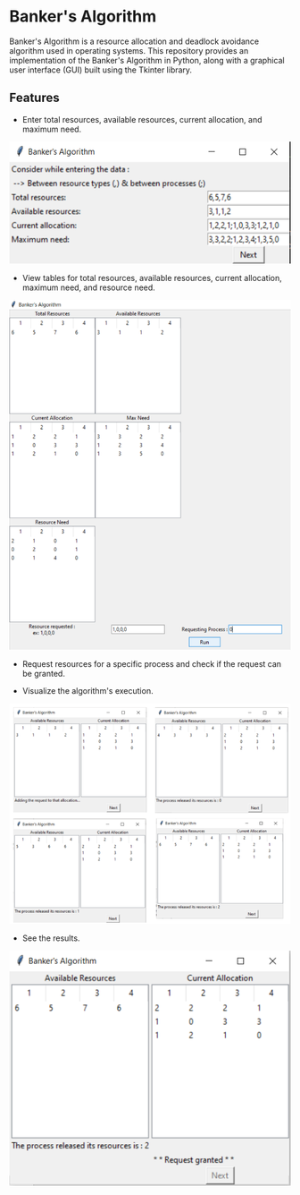 # Banker's Algorithm

Banker's Algorithm is a resource allocation and deadlock avoidance algorithm used in operating systems. This repository provides an implementation of the Banker's Algorithm in Python, along with a graphical user interface (GUI) built using the Tkinter library.

## Features

- Enter total resources, available resources, current allocation, and maximum need.

![Inputing The Data](https://github.com/NADAMAZENN/Bankers_Algorithm/blob/main/Images/Inputing%20Data.png)

- View tables for total resources, available resources, current allocation, maximum need, and resource need.

![Creating Tables](https://github.com/NADAMAZENN/Bankers_Algorithm/blob/main/Images/Creating%20Tables.png)

- Request resources for a specific process and check if the request can be granted.

- Visualize the algorithm's execution.

![Steps](https://github.com/NADAMAZENN/Bankers_Algorithm/blob/main/Images/steps.png)

- See the results.

![Request Granted Result Example](https://github.com/NADAMAZENN/Bankers_Algorithm/blob/main/Images/Output.png)




